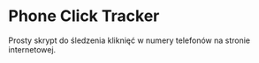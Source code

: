 # Phone Click Tracker

Prosty skrypt do śledzenia kliknięć w numery telefonów na stronie internetowej.
